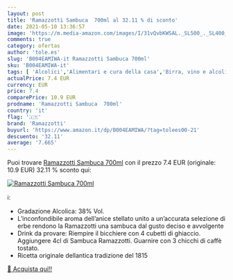 ```yaml
---
layout: post
title: 'Ramazzotti Sambuca  700ml al 32.11 % di sconto'
date: 2021-05-10 13:36:57
image: 'https://m.media-amazon.com/images/I/31vQvbKWSAL._SL500_._SL400_.jpg'
comments: true
category: ofertas
author: 'tole.es'
slug: 'B004EAMIWA-it Ramazzotti Sambuca 700ml'
sku: 'B004EAMIWA-it'
tags: [ 'Alcolici','Alimentari e cura della casa','Birra, vino e alcolici','Sambuca','ramazzotti', ]
actualPrice: 7.4 EUR
currency: EUR
price: 7.4
comparePrice: 10.9 EUR
prodname: 'Ramazzotti Sambuca  700ml'
country: 'it'
flag: '🇮🇹'
brand: 'Ramazzotti'
buyurl: 'https://www.amazon.it/dp/B004EAMIWA/?tag=tolees00-21'
descuento: '32.11'
average: '7.665'
---
```


Puoi trovare [Ramazzotti Sambuca  700ml](https://www.amazon.it/dp/B004EAMIWA/?tag=tolees00-21) con il prezzo 7.4 EUR (originale: 10.9 EUR) 32.11 % sconto qui:

[![Ramazzotti Sambuca  700ml](https://m.media-amazon.com/images/I/31vQvbKWSAL._SL500_._SL400_.jpg)](https://www.amazon.it/dp/B004EAMIWA/?tag=tolees00-21)

ℹ️:

- Gradazione Alcolica: 38% Vol.
- L’inconfondibile aroma dell’anice stellato unito a un’accurata selezione di erbe rendono la Ramazzotti una sambuca dal gusto deciso e avvolgente
- Drink da provare: Riempire il bicchiere con 4 cubetti di ghiaccio. Aggiungere 4cl di Sambuca Ramazzotti. Guarnire con 3 chicchi di caffè tostato.
- Ricetta originale dellantica tradizione del 1815

[🛒 Acquista qui!!](https://www.amazon.it/dp/B004EAMIWA/?tag=tolees00-21)
